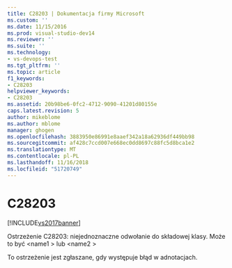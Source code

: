 ```yaml
---
title: C28203 | Dokumentacja firmy Microsoft
ms.custom: ''
ms.date: 11/15/2016
ms.prod: visual-studio-dev14
ms.reviewer: ''
ms.suite: ''
ms.technology:
- vs-devops-test
ms.tgt_pltfrm: ''
ms.topic: article
f1_keywords:
- C28203
helpviewer_keywords:
- C28203
ms.assetid: 20b98be6-0fc2-4712-9090-41201d80155e
caps.latest.revision: 5
author: mikeblome
ms.author: mblome
manager: ghogen
ms.openlocfilehash: 3883950e86991e8aaef342a18a62936df449bb98
ms.sourcegitcommit: af428c7ccd007e668ec0dd8697c88fc5d8bca1e2
ms.translationtype: MT
ms.contentlocale: pl-PL
ms.lasthandoff: 11/16/2018
ms.locfileid: "51720749"
---
```

# <a name="c28203"></a>C28203
[!INCLUDE[vs2017banner](../includes/vs2017banner.md)]

Ostrzeżenie C28203: niejednoznaczne odwołanie do składowej klasy. Może to być \<name1 > lub \<name2 >  
  
 To ostrzeżenie jest zgłaszane, gdy występuje błąd w adnotacjach.



